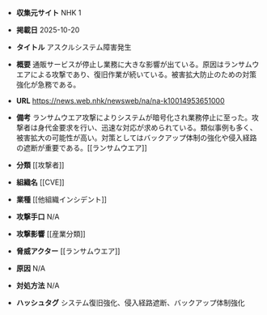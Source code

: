- **収集元サイト**
NHK 1

- **掲載日**
2025-10-20

- **タイトル**
アスクルシステム障害発生

- **概要**
通販サービスが停止し業務に大きな影響が出ている。原因はランサムウエアによる攻撃であり、復旧作業が続いている。被害拡大防止のための対策強化が急務である。

- **URL**
https://news.web.nhk/newsweb/na/na-k10014953651000

- **備考**
ランサムウエア攻撃によりシステムが暗号化され業務停止に至った。攻撃者は身代金要求を行い、迅速な対応が求められている。類似事例も多く、被害拡大の可能性が高い。対策としてはバックアップ体制の強化や侵入経路の遮断が重要である。[[ランサムウエア]]

- **分類**
[[攻撃者]]

- **組織名**
[[CVE]]

- **業種**
[[他組織インシデント]]

- **攻撃手口**
N/A

- **攻撃影響**
[[産業分類]]

- **脅威アクター**
[[ランサムウエア]]

- **原因**
N/A

- **対処方法**
N/A

- **ハッシュタグ**
システム復旧強化、侵入経路遮断、バックアップ体制強化
